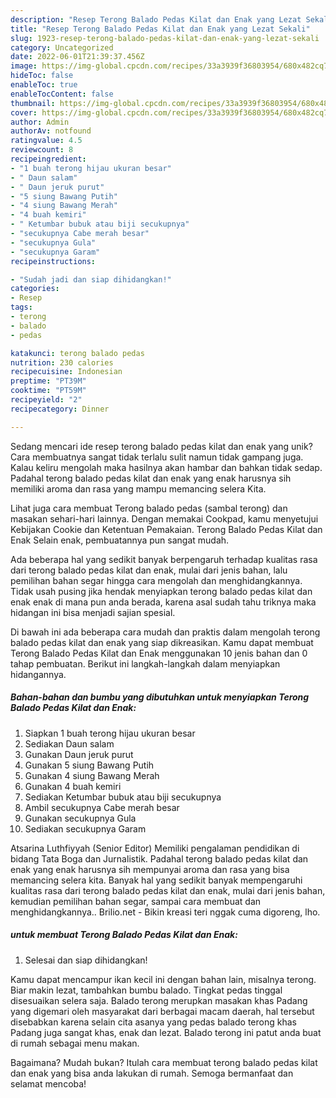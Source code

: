 ```yaml
---
description: "Resep Terong Balado Pedas Kilat dan Enak yang Lezat Sekali"
title: "Resep Terong Balado Pedas Kilat dan Enak yang Lezat Sekali"
slug: 1923-resep-terong-balado-pedas-kilat-dan-enak-yang-lezat-sekali
category: Uncategorized
date: 2022-06-01T21:39:37.456Z
image: https://img-global.cpcdn.com/recipes/33a3939f36803954/680x482cq70/terong-balado-pedas-kilat-dan-enak-foto-resep-utama.jpg
hideToc: false
enableToc: true
enableTocContent: false
thumbnail: https://img-global.cpcdn.com/recipes/33a3939f36803954/680x482cq70/terong-balado-pedas-kilat-dan-enak-foto-resep-utama.jpg
cover: https://img-global.cpcdn.com/recipes/33a3939f36803954/680x482cq70/terong-balado-pedas-kilat-dan-enak-foto-resep-utama.jpg
author: Admin
authorAv: notfound
ratingvalue: 4.5
reviewcount: 8
recipeingredient:
- "1 buah terong hijau ukuran besar"
- " Daun salam"
- " Daun jeruk purut"
- "5 siung Bawang Putih"
- "4 siung Bawang Merah"
- "4 buah kemiri"
- " Ketumbar bubuk atau biji secukupnya"
- "secukupnya Cabe merah besar"
- "secukupnya Gula"
- "secukupnya Garam"
recipeinstructions:

- "Sudah jadi dan siap dihidangkan!"
categories:
- Resep
tags:
- terong
- balado
- pedas

katakunci: terong balado pedas 
nutrition: 230 calories
recipecuisine: Indonesian
preptime: "PT39M"
cooktime: "PT59M"
recipeyield: "2"
recipecategory: Dinner

---
```





Sedang mencari ide resep terong balado pedas kilat dan enak yang unik? Cara membuatnya sangat tidak terlalu sulit namun tidak gampang juga. Kalau keliru mengolah maka hasilnya akan hambar dan bahkan tidak sedap. Padahal terong balado pedas kilat dan enak yang enak harusnya sih memiliki aroma dan rasa yang mampu memancing selera Kita.





Lihat juga cara membuat Terong balado pedas (sambal terong) dan masakan sehari-hari lainnya. Dengan memakai Cookpad, kamu menyetujui Kebijakan Cookie dan Ketentuan Pemakaian. Terong Balado Pedas Kilat dan Enak Selain enak, pembuatannya pun sangat mudah.

Ada beberapa hal yang sedikit banyak berpengaruh terhadap kualitas rasa dari terong balado pedas kilat dan enak, mulai dari jenis bahan, lalu pemilihan bahan segar hingga cara mengolah dan menghidangkannya. Tidak usah pusing jika hendak menyiapkan terong balado pedas kilat dan enak enak di mana pun anda berada, karena asal sudah tahu triknya maka hidangan ini bisa menjadi sajian spesial.






Di bawah ini ada beberapa cara mudah dan praktis dalam mengolah terong balado pedas kilat dan enak yang siap dikreasikan. Kamu dapat membuat Terong Balado Pedas Kilat dan Enak menggunakan 10 jenis bahan dan 0 tahap pembuatan. Berikut ini langkah-langkah dalam menyiapkan hidangannya.

<!--inarticleads1-->

##### Bahan-bahan dan bumbu yang dibutuhkan untuk menyiapkan Terong Balado Pedas Kilat dan Enak:

1. Siapkan 1 buah terong hijau ukuran besar
1. Sediakan  Daun salam
1. Gunakan  Daun jeruk purut
1. Gunakan 5 siung Bawang Putih
1. Gunakan 4 siung Bawang Merah
1. Gunakan 4 buah kemiri
1. Sediakan  Ketumbar bubuk atau biji secukupnya
1. Ambil secukupnya Cabe merah besar
1. Gunakan secukupnya Gula
1. Sediakan secukupnya Garam


Atsarina Luthfiyyah (Senior Editor) Memiliki pengalaman pendidikan di bidang Tata Boga dan Jurnalistik. Padahal terong balado pedas kilat dan enak yang enak harusnya sih mempunyai aroma dan rasa yang bisa memancing selera kita. Banyak hal yang sedikit banyak mempengaruhi kualitas rasa dari terong balado pedas kilat dan enak, mulai dari jenis bahan, kemudian pemilihan bahan segar, sampai cara membuat dan menghidangkannya.. Brilio.net - Bikin kreasi teri nggak cuma digoreng, lho. 

<!--inarticleads2-->

#####  untuk membuat Terong Balado Pedas Kilat dan Enak:


1. Selesai dan siap dihidangkan!

Kamu dapat mencampur ikan kecil ini dengan bahan lain, misalnya terong. Biar makin lezat, tambahkan bumbu balado. Tingkat pedas tinggal disesuaikan selera saja. Balado terong merupkan masakan khas Padang yang digemari oleh masyarakat dari berbagai macam daerah, hal tersebut disebabkan karena selain cita asanya yang pedas balado terong khas Padang juga sangat khas, enak dan lezat. Balado terong ini patut anda buat di rumah sebagai menu makan. 

Bagaimana? Mudah bukan? Itulah cara membuat terong balado pedas kilat dan enak yang bisa anda lakukan di rumah. Semoga bermanfaat dan selamat mencoba!
